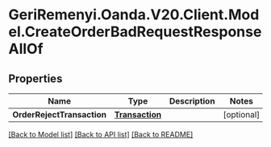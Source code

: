 # GeriRemenyi.Oanda.V20.Client.Model.CreateOrderBadRequestResponseAllOf
## Properties

Name | Type | Description | Notes
------------ | ------------- | ------------- | -------------
**OrderRejectTransaction** | [**Transaction**](Transaction.md) |  | [optional] 

[[Back to Model list]](../README.md#documentation-for-models) [[Back to API list]](../README.md#documentation-for-api-endpoints) [[Back to README]](../README.md)

